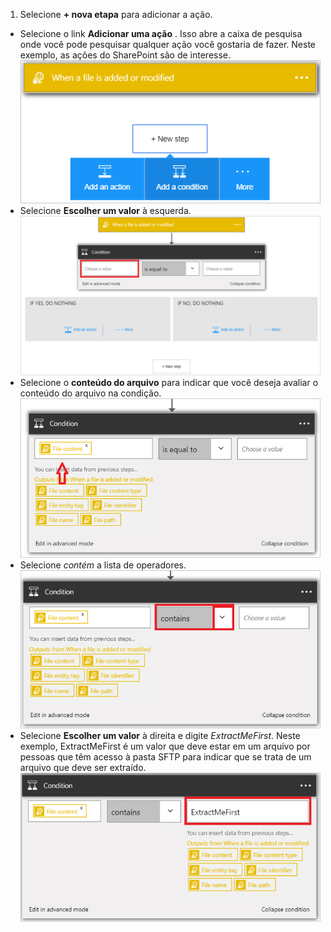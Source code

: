 1. Selecione **+ nova etapa** para adicionar a ação.  
- Selecione o link **Adicionar uma ação** . Isso abre a caixa de pesquisa onde você pode pesquisar qualquer ação você gostaria de fazer. Neste exemplo, as ações do SharePoint são de interesse.    
![Imagem de condição SFTP 1](./media/connectors-create-api-sftp/condition-1.png)    
- Selecione **Escolher um valor** à esquerda. 
![Imagem de condição SFTP 2](./media/connectors-create-api-sftp/condition-2.png)    
- Selecione o **conteúdo do arquivo** para indicar que você deseja avaliar o conteúdo do arquivo na condição.      
![Imagem de condição SFTP 3](./media/connectors-create-api-sftp/condition-3.png)   
- Selecione *contém* a lista de operadores.       
![Imagem de condição SFTP 4](./media/connectors-create-api-sftp/condition-4.png)   
- Selecione **Escolher um valor** à direita e digite *ExtractMeFirst*. Neste exemplo, ExtractMeFirst é um valor que deve estar em um arquivo por pessoas que têm acesso à pasta SFTP para indicar que se trata de um arquivo que deve ser extraído.  
![Imagem de condição SFTP 5](./media/connectors-create-api-sftp/condition-5.png)   